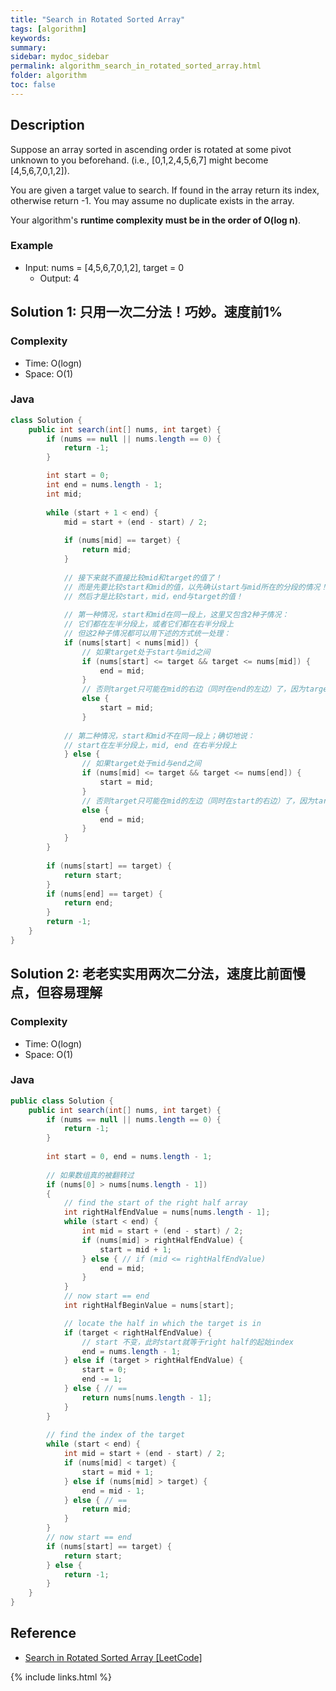 ```yaml
---
title: "Search in Rotated Sorted Array"
tags: [algorithm]
keywords:
summary:
sidebar: mydoc_sidebar
permalink: algorithm_search_in_rotated_sorted_array.html
folder: algorithm
toc: false
---
```


## Description
Suppose an array sorted in ascending order is rotated at some pivot unknown to you beforehand. 
(i.e., [0,1,2,4,5,6,7] might become [4,5,6,7,0,1,2]).

You are given a target value to search. If found in the array return its index, otherwise return -1.
You may assume no duplicate exists in the array.

Your algorithm's **runtime complexity must be in the order of O(log n)**.

### Example
* Input: nums = [4,5,6,7,0,1,2], target = 0
  * Output: 4

## Solution 1: 只用一次二分法！巧妙。速度前1%

### Complexity
* Time: O(logn)
* Space: O(1)

### Java
```java
class Solution {
    public int search(int[] nums, int target) {
        if (nums == null || nums.length == 0) {
            return -1;
        }

        int start = 0;
        int end = nums.length - 1;
        int mid;
        
        while (start + 1 < end) {
            mid = start + (end - start) / 2;
            
            if (nums[mid] == target) {
                return mid;
            }
            
            // 接下来就不直接比较mid和target的值了！
            // 而是先要比较start和mid的值，以先确认start与mid所在的分段的情况！
            // 然后才是比较start，mid，end与target的值！
            
            // 第一种情况，start和mid在同一段上，这里又包含2种子情况：
            // 它们都在左半分段上，或者它们都在右半分段上
            // 但这2种子情况都可以用下述的方式统一处理：
            if (nums[start] < nums[mid]) {
                // 如果target处于start与mid之间
                if (nums[start] <= target && target <= nums[mid]) {
                    end = mid;
                } 
                // 否则target只可能在mid的右边（同时在end的左边）了，因为target不可能在start的左边
                else {
                    start = mid;
                }
            
            // 第二种情况，start和mid不在同一段上；确切地说：
            // start在左半分段上，mid, end 在右半分段上
            } else {
                // 如果target处于mid与end之间
                if (nums[mid] <= target && target <= nums[end]) {
                    start = mid;
                } 
                // 否则target只可能在mid的左边（同时在start的右边）了，因为target不可能在end的右边
                else { 
                    end = mid;
                }
            }
        }
        
        if (nums[start] == target) {
            return start;
        }
        if (nums[end] == target) {
            return end;
        }
        return -1;
    }
}
```

## Solution 2: 老老实实用两次二分法，速度比前面慢点，但容易理解

### Complexity
* Time: O(logn)
* Space: O(1)

### Java
```java
public class Solution {
    public int search(int[] nums, int target) {
        if (nums == null || nums.length == 0) {
            return -1;
        }
        
        int start = 0, end = nums.length - 1;
        
        // 如果数组真的被翻转过
        if (nums[0] > nums[nums.length - 1])
        {
            // find the start of the right half array
            int rightHalfEndValue = nums[nums.length - 1];
            while (start < end) {
                int mid = start + (end - start) / 2;
                if (nums[mid] > rightHalfEndValue) {
                    start = mid + 1;
                } else { // if (mid <= rightHalfEndValue)
                    end = mid;
                }
            }
            // now start == end
            int rightHalfBeginValue = nums[start];

            // locate the half in which the target is in
            if (target < rightHalfEndValue) {
                // start 不变，此时start就等于right half的起始index
                end = nums.length - 1;
            } else if (target > rightHalfEndValue) {
                start = 0;
                end -= 1;
            } else { // ==
                return nums[nums.length - 1];
            }
        }
    
        // find the index of the target
        while (start < end) {
            int mid = start + (end - start) / 2;
            if (nums[mid] < target) {
                start = mid + 1;
            } else if (nums[mid] > target) {
                end = mid - 1;
            } else { // ==
                return mid;
            }
        }
        // now start == end
        if (nums[start] == target) {
            return start;
        } else {
            return -1;
        }
    }
}
```

## Reference
* [Search in Rotated Sorted Array [LeetCode]](https://leetcode.com/problems/search-in-rotated-sorted-array/description/)

{% include links.html %}
